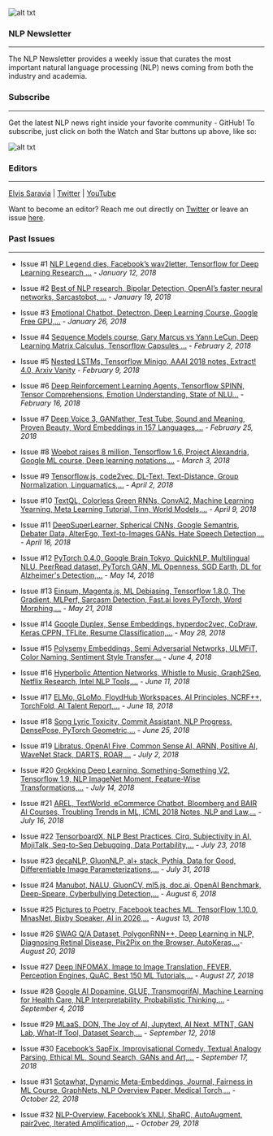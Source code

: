 ![alt txt](https://github.com/omarsar/nlp_newsletter/blob/master/resources/nlp_cover.png)

### NLP Newsletter
---
The NLP Newsletter provides a weekly issue that curates the most important natural language processing (NLP) news coming from both the industry and academia.

### Subscribe
---
Get the latest NLP news right inside your favorite community - GitHub! To subscribe, just click on both the Watch and Star buttons up above, like so:

![alt txt](https://github.com/omarsar/nlp_newsletter/blob/master/resources/nlp_newsletter.gif)

### Editors
---
[Elvis Saravia](http://elvissaravia.com/) | [Twitter](https://twitter.com/omarsar0) | [YouTube](https://www.youtube.com/channel/UCyna_OxOWL7IEuOwb7WhmxQ)

Want to become an editor? Reach me out directly on [Twitter](https://twitter.com/omarsar0) or leave an issue [here](https://github.com/omarsar/nlp_newsletter/issues/new).

### Past Issues
---
- Issue #1 [NLP Legend dies, Facebook’s wav2letter, Tensorflow for Deep Learning Research …](https://github.com/omarsar/nlp_newsletter/blob/master/issues/Issue-1-NLP-Legend-dies-Facebooks-wav2letter-Tensorflow-for-Deep-Learning-Research.md) - *January 12, 2018*
- Issue #2 [Best of NLP research, Bipolar Detection, OpenAI’s faster neural networks, Sarcastobot, …](https://github.com/omarsar/nlp_newsletter/blob/master/issues/Issue-2-Best-of-NLP-research-Bipolar-Detection-OpenAIs-faster-neural-networks-Sarcastobot.md) - *January 19, 2018*
- Issue #3 [Emotional Chatbot, Detectron, Deep Learning Course, Google Free GPU,…](https://github.com/omarsar/nlp_newsletter/blob/master/issues/Issue-3-Emotional-Chatbot-Detectron-Deep-Learning-Course-Google-Free-GPU.md) - *January 26, 2018*

- Issue #4 [Sequence Models course, Gary Marcus vs Yann LeCun, Deep Learning Matrix Calculus, Tensorflow Capsules …](https://github.com/omarsar/nlp_newsletter/blob/master/issues/Issue-4-Sequence-Models-course-Gary-Marcus-vs-Yann-LeCun-Deep-Learning-Matrix-Calculus-Tensorflow-Capsules.md) - *February 2, 2018*

- Issue #5 [Nested LSTMs, Tensorflow Minigo, AAAI 2018 notes, Extract! 4.0, Arxiv Vanity](https://github.com/omarsar/nlp_newsletter/blob/master/issues/Issue-5-Nested-LSTMs-Tensorflow-Minigo-AAAI-2018-notes-Extract-4.0-Arxiv-Vanity.md) - *February 9, 2018*

- Issue #6 [Deep Reinforcement Learning Agents, Tensorflow SPINN, Tensor Comprehensions, Emotion Understanding, State of NLU...](https://github.com/omarsar/nlp_newsletter/blob/master/issues/Issue6-Deep%20Reinforcement%20Learning%20Agents%2C%20Tensorflow%20SPINN%2C%20Tensor%20Comprehensions%2C%20Emotion%20Understanding%2C%20State%20of%20NLU....md) - *February 16, 2018*

- Issue #7 [Deep Voice 3, GANfather, Test Tube, Sound and Meaning, Proven Beauty, Word Embeddings in 157 Languages,...](https://github.com/omarsar/nlp_newsletter/blob/master/issues/Issue7-deepvoice-ganfather-testtube.md) - *February 25, 2018*

- Issue #8 [Woebot raises 8 million, Tensorflow 1.6, Project Alexandria, Google ML course, Deep learning notations,...](https://github.com/omarsar/nlp_newsletter/blob/master/issues/Issue8.md) - *March 3, 2018*

- Issue #9 [Tensorflow.js, code2vec, DL-Text, Text-Distance, Group Normalization, Linguamatics,...](https://github.com/omarsar/nlp_newsletter/blob/master/issues/Issue9.md) - *April 2, 2018*

- Issue #10 [TextQL, Colorless Green RNNs, ConvAI2, Machine Learning Yearning, Meta Learning Tutorial, Tinn, World Models,...](https://github.com/omarsar/nlp_newsletter/blob/master/issues/issue10.md) - *April 9, 2018*

- Issue #11 [DeepSuperLearner, Spherical CNNs, Google Semantris, Debater Data, AlterEgo, Text-to-Images GANs, Hate Speech Detection,...](https://github.com/omarsar/nlp_newsletter/blob/master/issues/Issue11.md) - *April 16, 2018*

- Issue #12 [PyTorch 0.4.0, Google Brain Tokyo, QuickNLP, Multilingual NLU, PeerRead dataset, PyTorch GAN, ML Openness, SGD Earth, DL for Alzheimer's Detection,...](https://github.com/omarsar/nlp_newsletter/blob/master/issues/Issue12.md) - *May 14, 2018*


- Issue #13 [Einsum, Magenta.js, ML Debiasing, Tensorflow 1.8.0, The Gradient, MLPerf, Sarcasm Detection, Fast.ai loves PyTorch, Word Morphing,...](https://github.com/omarsar/nlp_newsletter/blob/master/issues/Issue13.md) - *May 21, 2018*

- Issue #14 [Google Duplex, Sense Embeddings, hyperdoc2vec, CoDraw, Keras CPPN, TFLite, Resume Classification,…](https://github.com/omarsar/nlp_newsletter/blob/master/issues/Issue14-Google-Duplex-Sense-Embeddings-hyperdoc2vec-CoDraw-Keras-CPPN-TFLite-Resume-Classification.md) - *May 28, 2018*

- Issue #15 [Polysemy Embeddings, Semi Adversarial Networks, ULMFiT, Color Naming, Sentiment Style Transfer,…](https://github.com/omarsar/nlp_newsletter/blob/master/issues/Issue%2015-Polysemy-Embeddings-Semi-Adversarial-Networks-ULMFiT-Color-Naming-Sentiment-Style-Transfer.md) - *June 4, 2018*

- Issue #16 [Hyperbolic Attention Networks, Whistle to Music, Graph2Seq, Netflix Research, Intel NLP Tools,…](https://github.com/omarsar/nlp_newsletter/blob/master/issues/Issue%2016%20-%20Hyperbolic-Attention-Networks-Whistle-to-Music-Graph2Seq-Netflix-Research-Intel-NLP-Tools.md) - *June 11, 2018*

- Issue #17 [ELMo, GLoMo, FloydHub Workspaces, AI Principles, NCRF++, TorchFold, AI Talent Report,…](https://github.com/omarsar/nlp_newsletter/blob/master/issues/Issue%2017%20-%20ELMo-GLoMo-FloydHub-Workspaces-AI-Principles-NCRF-TorchFold-AI-Talent-Report.md) - *June 18, 2018*

- Issue #18 [Song Lyric Toxicity, Commit Assistant, NLP Progress, DensePose, PyTorch Geometric,…](https://github.com/omarsar/nlp_newsletter/blob/master/issues/Issue%2018%20-%20Song-Toxicity-Commit-Assistant-NLP-Progress-DensePose-PyTorch-Geometric.md) - *June 25, 2018*

- Issue #19 [Libratus, OpenAI Five, Common Sense AI, ARNN, Positive AI, WaveNet Stack, DARTS, ROAR,…](https://github.com/omarsar/nlp_newsletter/blob/master/issues/Issue%2019-Libratus-OpenAI-Five-Common-Sense-AI-ARNN-Positive-AI-WaveNet-Stack-DARTS-ROAR.md) - *July 2, 2018*

- Issue #20 [Grokking Deep Learning, Something-Something V2, Tensorflow 1.9, NLP ImageNet Moment, Feature-Wise Transformations,…](https://github.com/omarsar/nlp_newsletter/blob/master/issues/Issue%2020-Grokking-Deep-Learning-Something-Something-V2-Tensorflow-1.9-NLP-ImageNet-Moment-Feature-Wise-Transformations.md) - *July 14, 2018*

- Issue #21 [AREL, TextWorld, eCommerce Chatbot, Bloomberg and BAIR AI Courses, Troubling Trends in ML, ICML 2018 Notes, NLP and Law,…](https://github.com/omarsar/nlp_newsletter/blob/master/issues/Issue%2021-AREL-TextWorld-eCommerce-Chatbot-Bloomberg-and-BAIR-AI-Courses-Troubling-Trends-in-ML-ICML-2018-Notes-NLP-and-Law.md) - *July 16, 2018*

- Issue #22 [TensorboardX, NLP Best Practices, Cirq, Subjectivity in AI, MojiTalk, Seq-to-Seq Debugging, Data Portability,…](https://github.com/omarsar/nlp_newsletter/blob/master/issues/Issue%2022-TensorboardX-NLP-Best-Practices-Cirq-Subjectivity-in-AI-MojiTalk-Seq-to-Seq-Debugging-Data-Portability.md) - *July 23, 2018*

- Issue #23 [decaNLP, GluonNLP, al+ stack, Pythia, Data for Good, Differentiable Image Parameterizations,…](https://github.com/omarsar/nlp_newsletter/blob/master/issues/Issue%2023-decaNLP-GluonNLP-al-stack-Pythia-Data-for-Good-Differentiable-Image-Parameterizations.md) - *July 31, 2018*

- Issue #24 [Manubot, NALU, GluonCV, ml5.js, doc.ai, OpenAI Benchmark, Deep-Speare, Cyberbullying Detection,…](https://github.com/omarsar/nlp_newsletter/blob/master/issues/Issue%2024-Manubot-NALU-GluonCV-ml5.js-doc.ai-OpenAI-Benchmark-Deep-Speare-Cyberbullying-Detection.md) - *August 6, 2018*

- Issue #25 [Pictures to Poetry, Facebook teaches ML, TensorFlow 1.10.0, MnasNet, Bixby Speaker, AI in 2026,…](https://github.com/omarsar/nlp_newsletter/blob/master/issues/Issue%2025-Pictures-to-Poetry-Facebook-teaches-ML-TensorFlow-1.10.0-MnasNet-Bixby-Speaker-AI-in-2026.md) - *August 13, 2018*

- Issue #26 [SWAG Q/A Dataset, PolygonRNN++, Deep Learning in NLP, Diagnosing Retinal Disease, Pix2Pix on the Browser, AutoKeras,…](https://github.com/omarsar/nlp_newsletter/blob/master/issues/Issue%2026-SWAG-QA-Dataset-PolygonRNN-Deep-Learning-in-NLP-Diagnosing-Retinal-Disease-Pix2Pix-on-the-Browser-AutoKeras.md)- *August 20, 2018*

- Issue #27 [Deep INFOMAX, Image to Image Translation, FEVER, Perception Engines, QuAC, Best 150 ML Tutorials,…](https://github.com/omarsar/nlp_newsletter/blob/master/issues/Issue%2027-Deep-INFOMAX-Image-to-Image-Translation-FEVER-Perception-Engines-QuAC-Best-150-ML-Tutorials.md) - *August 27, 2018*

- Issue #28 [Google AI Dopamine, GLUE, TransmogrifAI, Machine Learning for Health Care, NLP Interpretability, Probabilistic Thinking,…](https://github.com/omarsar/nlp_newsletter/blob/master/issues/Issue%2028-Google-AI-Dopamine-GLUE-TransmogrifAI-Machine-Learning-for-Health-Care-NLP-Interpretability-Probabilistic-Thinking.md) - *September 4, 2018*

- Issue #29 [MLaaS, DON, The Joy of AI, Jupytext, AI Next, MTNT, GAN Lab, What-If Tool, Dataset Search,…](https://github.com/omarsar/nlp_newsletter/blob/master/issues/Issue%2029-MLaaS-DON-The-Joy-of-AI-Jupytext-AI-Next-MTNT-GAN-Lab-What-If-Tool-Dataset-Search.md) - *September 12, 2018*

- Issue #30 [Facebook’s SapFix, Improvisational Comedy, Textual Analogy Parsing, Ethical ML, Sound Search, GANs and Art,…](https://github.com/omarsar/nlp_newsletter/blob/master/issues/Issue%2030-Facebooks-SapFix-Improvisational-Comedy-Textual-Analogy-Parsing-Ethical-ML-Sound-Search-GANs-and-Art.md) - *September 17, 2018*

- Issue #31 [Sotawhat, Dynamic Meta-Embeddings, Journal, Fairness in ML Course, GraphNets, NLP Overview Paper, Medical Torch,…](https://github.com/omarsar/nlp_newsletter/blob/master/issues/Issue%2031-Sotawhat-Dynamic-Meta-Embeddings-Journal-Fairness-in-ML-Course-GraphNets-NLP-Overview-Paper-Medical-Torch.md) - *October 22, 2018*

- Issue #32 [NLP-Overview, Facebook’s XNLI, ShaRC, AutoAugment, pair2vec, Iterated Amplification,…](https://github.com/omarsar/nlp_newsletter/blob/master/issues/Issue%2032-NLP-Overview-Facebooks-XNLI-ShaRC-AutoAugment-pair2vec-Iterated-Amplification.md) - *October 29, 2018*